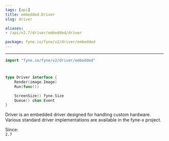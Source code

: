 ```yaml
---
tags: [api]
title: embedded.Driver
slug: driver

aliases:
- /api/v2.7/driver/embedded/driver

package: fyne.io/fyne/v2/driver/embedded
---
```



---
```go
import "fyne.io/fyne/v2/driver/embedded"
```

#

###

```go
type Driver interface {
	Render(image.Image)
	Run(func())

	ScreenSize() fyne.Size
	Queue() chan Event
}
```

Driver is an embedded driver designed for handling custom hardware. Various standard driver implementations are available in the fyne-x project.


<div class="since">Since: <code>
2.7</code></div>
